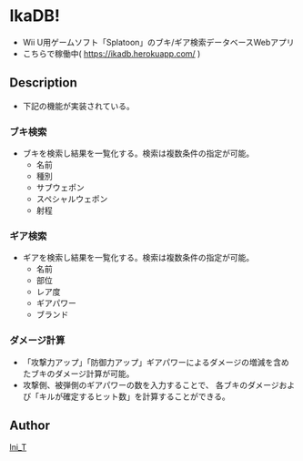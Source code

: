 # IkaDB!

* Wii U用ゲームソフト「Splatoon」のブキ/ギア検索データベースWebアプリ
* こちらで稼働中( https://ikadb.herokuapp.com/ )

## Description

* 下記の機能が実装されている。

### ブキ検索
* ブキを検索し結果を一覧化する。検索は複数条件の指定が可能。
  * 名前
  * 種別
  * サブウェポン
  * スペシャルウェポン
  * 射程

### ギア検索
* ギアを検索し結果を一覧化する。検索は複数条件の指定が可能。
  * 名前
  * 部位
  * レア度
  * ギアパワー
  * ブランド

### ダメージ計算
* 「攻撃力アップ」「防御力アップ」ギアパワーによるダメージの増減を含めたブキのダメージ計算が可能。
* 攻撃側、被弾側のギアパワーの数を入力することで、 各ブキのダメージおよび「キルが確定するヒット数」を計算することができる。

## Author

[lni_T](https://github.com/lnit)
